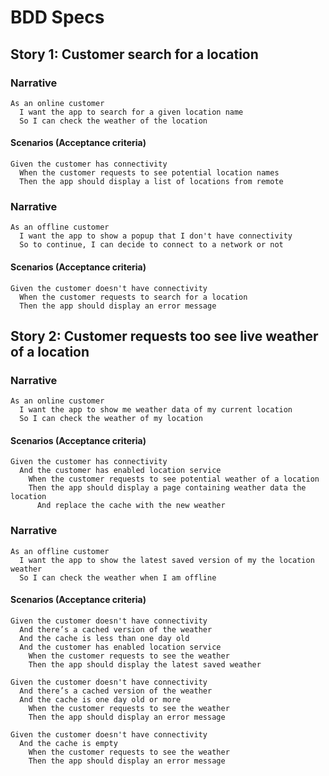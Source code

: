 # BDD Specs

## Story 1: Customer search for a location

### Narrative

```
As an online customer
  I want the app to search for a given location name
  So I can check the weather of the location
```

#### Scenarios (Acceptance criteria)

```
Given the customer has connectivity
  When the customer requests to see potential location names
  Then the app should display a list of locations from remote
```

### Narrative

```
As an offline customer
  I want the app to show a popup that I don't have connectivity
  So to continue, I can decide to connect to a network or not
```

#### Scenarios (Acceptance criteria)

```
Given the customer doesn't have connectivity
  When the customer requests to search for a location
  Then the app should display an error message
```

## Story 2: Customer requests too see live weather of a location

### Narrative

```
As an online customer
  I want the app to show me weather data of my current location
  So I can check the weather of my location
```

#### Scenarios (Acceptance criteria)

```
Given the customer has connectivity
  And the customer has enabled location service
    When the customer requests to see potential weather of a location
    Then the app should display a page containing weather data the location
      And replace the cache with the new weather
```

### Narrative

```
As an offline customer
  I want the app to show the latest saved version of my the location weather
  So I can check the weather when I am offline
```

#### Scenarios (Acceptance criteria)

```
Given the customer doesn't have connectivity
  And there’s a cached version of the weather
  And the cache is less than one day old
  And the customer has enabled location service
    When the customer requests to see the weather
    Then the app should display the latest saved weather 

Given the customer doesn't have connectivity
  And there’s a cached version of the weather
  And the cache is one day old or more
    When the customer requests to see the weather
    Then the app should display an error message

Given the customer doesn't have connectivity
  And the cache is empty
    When the customer requests to see the weather
    Then the app should display an error message
```

